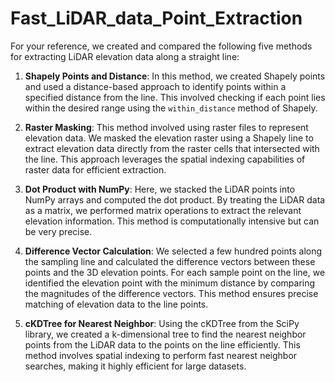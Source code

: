 # Fast_LiDAR_data_Point_Extraction
For your reference, we created and compared the following five methods for extracting LiDAR elevation data along a straight line:

1. **Shapely Points and Distance**: In this method, we created Shapely points and used a distance-based approach to identify points within a specified distance from the line. This involved checking if each point lies within the desired range using the `within_distance` method of Shapely.

2. **Raster Masking**: This method involved using raster files to represent elevation data. We masked the elevation raster using a Shapely line to extract elevation data directly from the raster cells that intersected with the line. This approach leverages the spatial indexing capabilities of raster data for efficient extraction.

3. **Dot Product with NumPy**: Here, we stacked the LiDAR points into NumPy arrays and computed the dot product. By treating the LiDAR data as a matrix, we performed matrix operations to extract the relevant elevation information. This method is computationally intensive but can be very precise.

4. **Difference Vector Calculation**: We selected a few hundred points along the sampling line and calculated the difference vectors between these points and the 3D elevation points. For each sample point on the line, we identified the elevation point with the minimum distance by comparing the magnitudes of the difference vectors. This method ensures precise matching of elevation data to the line points.

5. **cKDTree for Nearest Neighbor**: Using the cKDTree from the SciPy library, we created a k-dimensional tree to find the nearest neighbor points from the LiDAR data to the points on the line efficiently. This method involves spatial indexing to perform fast nearest neighbor searches, making it highly efficient for large datasets.
